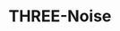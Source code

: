 ---
title: THREE-Noise
disc: Simple gradient noise library for use with Three.js. Now with fBm!
tags: ThreeJS Plugin
langs: GLSL JavaScript
repo: three-noise
---